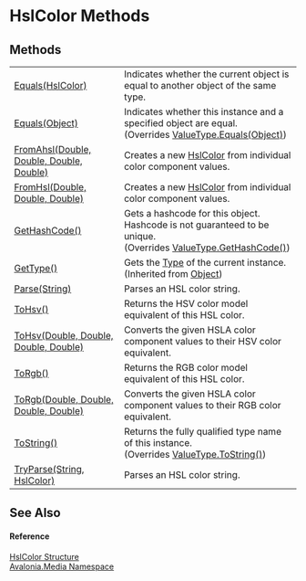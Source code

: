 # HslColor Methods




## Methods
<table>
<tr>
<td><a href="M_Avalonia_Media_HslColor_Equals">Equals(HslColor)</a></td>
<td>Indicates whether the current object is equal to another object of the same type.</td>
</tr>
<tr>
<td><a href="M_Avalonia_Media_HslColor_Equals_1">Equals(Object)</a></td>
<td>Indicates whether this instance and a specified object are equal.<br />(Overrides <a href="https://learn.microsoft.com/dotnet/api/system.valuetype.equals" target="_blank" rel="noopener noreferrer">ValueType.Equals(Object)</a>)</td>
</tr>
<tr>
<td><a href="M_Avalonia_Media_HslColor_FromAhsl">FromAhsl(Double, Double, Double, Double)</a></td>
<td>Creates a new <a href="T_Avalonia_Media_HslColor">HslColor</a> from individual color component values.</td>
</tr>
<tr>
<td><a href="M_Avalonia_Media_HslColor_FromHsl">FromHsl(Double, Double, Double)</a></td>
<td>Creates a new <a href="T_Avalonia_Media_HslColor">HslColor</a> from individual color component values.</td>
</tr>
<tr>
<td><a href="M_Avalonia_Media_HslColor_GetHashCode">GetHashCode()</a></td>
<td>Gets a hashcode for this object. Hashcode is not guaranteed to be unique.<br />(Overrides <a href="https://learn.microsoft.com/dotnet/api/system.valuetype.gethashcode" target="_blank" rel="noopener noreferrer">ValueType.GetHashCode()</a>)</td>
</tr>
<tr>
<td><a href="https://learn.microsoft.com/dotnet/api/system.object.gettype" target="_blank" rel="noopener noreferrer">GetType()</a></td>
<td>Gets the <a href="https://learn.microsoft.com/dotnet/api/system.type" target="_blank" rel="noopener noreferrer">Type</a> of the current instance.<br />(Inherited from <a href="https://learn.microsoft.com/dotnet/api/system.object" target="_blank" rel="noopener noreferrer">Object</a>)</td>
</tr>
<tr>
<td><a href="M_Avalonia_Media_HslColor_Parse">Parse(String)</a></td>
<td>Parses an HSL color string.</td>
</tr>
<tr>
<td><a href="M_Avalonia_Media_HslColor_ToHsv">ToHsv()</a></td>
<td>Returns the HSV color model equivalent of this HSL color.</td>
</tr>
<tr>
<td><a href="M_Avalonia_Media_HslColor_ToHsv_1">ToHsv(Double, Double, Double, Double)</a></td>
<td>Converts the given HSLA color component values to their HSV color equivalent.</td>
</tr>
<tr>
<td><a href="M_Avalonia_Media_HslColor_ToRgb">ToRgb()</a></td>
<td>Returns the RGB color model equivalent of this HSL color.</td>
</tr>
<tr>
<td><a href="M_Avalonia_Media_HslColor_ToRgb_1">ToRgb(Double, Double, Double, Double)</a></td>
<td>Converts the given HSLA color component values to their RGB color equivalent.</td>
</tr>
<tr>
<td><a href="M_Avalonia_Media_HslColor_ToString">ToString()</a></td>
<td>Returns the fully qualified type name of this instance.<br />(Overrides <a href="https://learn.microsoft.com/dotnet/api/system.valuetype.tostring" target="_blank" rel="noopener noreferrer">ValueType.ToString()</a>)</td>
</tr>
<tr>
<td><a href="M_Avalonia_Media_HslColor_TryParse">TryParse(String, HslColor)</a></td>
<td>Parses an HSL color string.</td>
</tr>
</table>

## See Also


#### Reference
<a href="T_Avalonia_Media_HslColor">HslColor Structure</a>  
<a href="N_Avalonia_Media">Avalonia.Media Namespace</a>  

